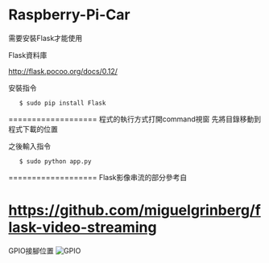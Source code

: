 # Raspberry-Pi-Car
需要安裝Flask才能使用

Flask資料庫 

http://flask.pocoo.org/docs/0.12/

安裝指令
```
   $ sudo pip install Flask
```
===================
程式的執行方式打開command視窗
先將目錄移動到程式下載的位置

之後輸入指令
```
   $ sudo python app.py
```
===================
Flask影像串流的部分參考自

https://github.com/miguelgrinberg/flask-video-streaming
===================
GPIO接腳位置
![GPIO](https://pic.pimg.tw/magicjackting/1462987943-3402620679.png)

